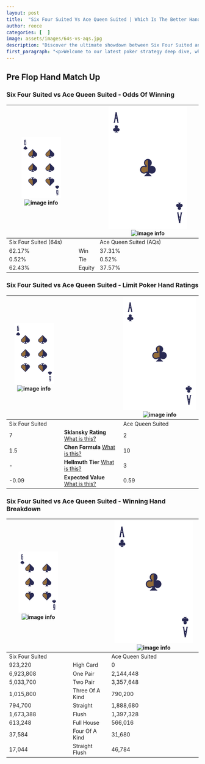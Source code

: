 ```yaml
---
layout: post
title:  "Six Four Suited Vs Ace Queen Suited | Which Is The Better Hand In Poker? A Complete Guide"
author: reece
categories: [  ]
image: assets/images/64s-vs-aqs.jpg
description: "Discover the ultimate showdown between Six Four Suited and Ace Queen Suited in poker! Uncover the odds, strategies, and scenarios where one hand triumphs over the other. Get ready to up your poker game with this thrilling analysis."
first_paragraph: "<p>Welcome to our latest poker strategy deep dive, where we're pitting two distinct hands against each other in a high-stakes showdown: Six Four Suited vs Ace Queen Suited.</p><p>In the dynamic world of poker, every decision counts, and knowing which hand holds the upper hand is key to your success at the table.</p><p>In this article, we'll dissect these two hands, explore the scenarios where one dominates the other, and equip you with the knowledge to make strategic choices that can tip the odds in your favor.</p><p>Get ready to unravel the intriguing dynamics of these poker hands and elevate your game to new heights.</p>"
---
```




[comment]: # (sp0)

## Pre Flop Hand Match Up

<div class="table hand-ratings" markdown="1"> 



### Six Four Suited vs Ace Queen Suited - Odds Of Winning


    
| ![image info](assets/images/hand1/6.png) ![image info](assets/images/hand1/4s.png) |  | ![image info](assets/images/hand2/A.png) ![image info](assets/images/hand2/Qs.png) |
| -------- | -------- | -------- |
| Six Four Suited (64s) |  | Ace Queen Suited (AQs) |
| 62.17% | Win | 37.31% |
| 0.52% | Tie | 0.52% |
| 62.43% | Equity | 37.57% |




[comment]: # (sp1)



### Six Four Suited vs Ace Queen Suited - Limit Poker Hand Ratings


    
| ![image info](assets/images/hand1/6.png) ![image info](assets/images/hand1/4s.png) |  | ![image info](assets/images/hand2/A.png) ![image info](assets/images/hand2/Qs.png) |
| -------- | -------- | -------- |
| Six Four Suited |  | Ace Queen Suited |
| 7 | **Sklansky Rating** [What is this?](/sklansky-rating-explained) | 2 |
| 1.5 | **Chen Formula** [What is this?](/chen-formula-explained) | 10 |
| - | **Hellmuth Tier** [What is this?](/Hellmuth-tier-explained) | 3 |
| -0.09 | **Expected Value** [What is this?](/expected-value-explained) | 0.59 |




[comment]: # (sp2)



### Six Four Suited vs Ace Queen Suited - Winning Hand Breakdown


    
| ![image info](assets/images/hand1/6.png) ![image info](assets/images/hand1/4s.png) |  | ![image info](assets/images/hand2/A.png) ![image info](assets/images/hand2/Qs.png) |
| -------- | -------- | -------- |
| Six Four Suited |  | Ace Queen Suited |
| 923,220 | High Card | 0 |
| 6,923,808 | One Pair | 2,144,448 |
| 5,033,700 | Two Pair | 3,357,648 |
| 1,015,800 | Three Of A Kind | 790,200 |
| 794,700 | Straight | 1,888,680 |
| 1,673,388 | Flush | 1,397,328 |
| 613,248 | Full House | 566,016 |
| 37,584 | Four Of A Kind | 31,680 |
| 17,044 | Straight Flush | 46,784 |




[comment]: # (sp3)



</div>

[comment]: # (sp4)



[comment]: # (sp5)

